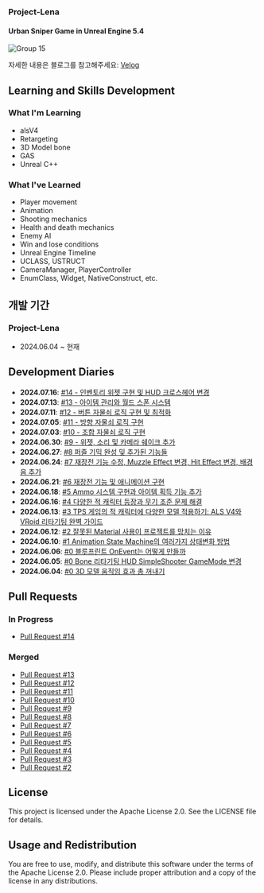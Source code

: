 ### Project-Lena

#### Urban Sniper Game in Unreal Engine 5.4

![Group 15](https://github.com/ChangJin-Lee/Project-Lena/assets/54494793/e6b355a1-7286-4f7d-adf1-68a313eda79d)

자세한 내용은 블로그를 참고해주세요: [Velog](https://velog.io/@whoamicj/posts)

## Learning and Skills Development

### What I'm Learning
- alsV4
- Retargeting
- 3D Model bone
- GAS
- Unreal C++

### What I've Learned
- Player movement
- Animation
- Shooting mechanics
- Health and death mechanics
- Enemy AI
- Win and lose conditions
- Unreal Engine Timeline
- UCLASS, USTRUCT
- CameraManager, PlayerController
- EnumClass, Widget, NativeConstruct, etc.

## 개발 기간

### Project-Lena
- 2024.06.04 ~ 현재

## Development Diaries
- **2024.07.16**: [#14 - 인벤토리 위젯 구현 및 HUD 크로스헤어 변경](https://velog.io/@whoamicj/UE5-Lena-Dev-Diary-14-%EC%9D%B8%EB%B2%A4%ED%86%A0%EB%A6%AC-%EC%9C%84%EC%A0%AF-%EA%B5%AC%ED%98%84-%EB%B0%8F-HUD-%ED%81%AC%EB%A1%9C%EC%8A%A4%ED%97%A4%EC%96%B4-%EB%B3%80%EA%B2%BD-swhi1c0u)
- **2024.07.13**: [#13 - 아이템 관리와 월드 스폰 시스템](https://velog.io/@whoamicj/UE5-Lena-Dev-Diary-13-%EC%95%84%EC%9D%B4%ED%85%9C-%EA%B4%80%EB%A6%AC%EC%99%80-%EC%9B%94%EB%93%9C-%EC%8A%A4%ED%8F%B0-%EC%8B%9C%EC%8A%A4%ED%85%9C)
- **2024.07.11**: [#12 - 버튼 자물쇠 로직 구현 및 최적화](https://velog.io/@whoamicj/UE5-Lena-Dev-Diary-12-%EB%B2%84%ED%8A%BC-%EC%9E%90%EB%AC%BC%EC%87%A0-%EA%B5%AC%ED%98%84%EA%B3%BC-%EC%B5%9C%EC%A0%81%ED%99%94)
- **2024.07.05**: [#11 - 방향 자물쇠 로직 구현](https://velog.io/@whoamicj/UE5-Lena-Dev-Diary-11-%EB%B0%A9%ED%96%A5-%EC%9E%90%EB%AC%BC%EC%87%A0-%EB%A1%9C%EC%A7%81-%EA%B5%AC%ED%98%84)
- **2024.07.03**: [#10 - 조합 자물쇠 로직 구현](https://velog.io/@whoamicj/UE5-Lena-Dev-Diary-10-%EC%A1%B0%ED%95%A9-%EC%9E%90%EB%AC%BC%EC%87%A0-%EB%A1%9C%EC%A7%81-%EA%B5%AC%ED%98%84)
- **2024.06.30**: [#9 - 위젯, 소리 및 카메라 쉐이크 추가](https://velog.io/@whoamicj/UE5-Lena-Dev-Diary-9-%EC%9C%84%EC%A0%AF-%EC%86%8C%EB%A6%AC-%EB%B0%8F-%EC%B9%B4%EB%A9%94%EB%9D%BC-%EC%89%90%EC%9D%B4%ED%81%AC-%EC%B6%94%EA%B0%80)
- **2024.06.27**: [#8 퍼즐 기믹 완성 및 추가된 기능들](https://velog.io/@whoamicj/UE5-Dev-Diary-8-%ED%8D%BC%EC%A6%90-%EA%B8%B0%EB%AF%B9-%EC%99%84%EC%84%B1-%EB%B0%8F-%EC%B6%94%EA%B0%80%EB%90%9C-%EA%B8%B0%EB%8A%A5%EB%93%A4)
- **2024.06.24**: [#7 재장전 기능 수정, Muzzle Effect 변경, Hit Effect 변경, 배경음 추가](https://velog.io/@whoamicj/UE5-Lena-Dev-Diary-7-AI-%EC%9E%AC%EC%9E%A5%EC%A0%84-%EA%B8%B0%EB%8A%A5-Muzzle-Effect-%EB%B3%80%EA%B2%BD-Hit-Effect-%EB%B3%80%EA%B2%BD-%EB%B0%B0%EA%B2%BD%EC%9D%8C-%EC%B6%94%EA%B0%80)
- **2024.06.21**: [#6 재장전 기능 및 애니메이션 구현](https://velog.io/@whoamicj/UE5-Lena-Dev-Diary-6-%EC%9E%AC%EC%9E%A5%EC%A0%84-%EA%B8%B0%EB%8A%A5-%EB%B0%8F-%EC%95%A0%EB%8B%88%EB%A9%94%EC%9D%B4%EC%85%98-%EA%B5%AC%ED%98%84)
- **2024.06.18**: [#5 Ammo 시스템 구현과 아이템 획득 기능 추가](https://velog.io/@whoamicj/UE5-Lena-Dev-Diary-5-Ammo-%EC%8B%9C%EC%8A%A4%ED%85%9C-%EA%B5%AC%ED%98%84%EA%B3%BC-%EC%95%84%EC%9D%B4%ED%85%9C-%ED%9A%8D%EB%93%9D-%EA%B8%B0%EB%8A%A5-%EC%B6%94%EA%B0%80)
- **2024.06.16**: [#4 다양한 적 캐릭터 등장과 무기 조준 문제 해결](https://velog.io/@whoamicj/UE5-Lena-Dev-Diary-4-%EB%8B%A4%EC%96%91%ED%95%9C-%EC%A0%81-%EC%BA%90%EB%A6%AD%ED%84%B0-%EB%93%B1%EC%9E%A5%EA%B3%BC-%EB%AC%B4%EA%B8%B0-%EC%A1%B0%EC%A4%80-%EB%AC%B8%EC%A0%9C-%ED%95%B4%EA%B2%B0)
- **2024.06.13**: [#3 TPS 게임의 적 캐릭터에 다양한 모델 적용하기: ALS V4와 VRoid 리타기팅 완벽 가이드](https://velog.io/@whoamicj/UE5-TPS-%EA%B2%8C%EC%9E%84%EC%9D%98-%EC%A0%81-%EC%BA%90%EB%A6%AD%ED%84%B0%EC%97%90-%EB%8B%A4%EC%96%91%ED%95%9C-%EB%AA%A8%EB%8D%B8-%EC%A0%81%EC%9A%A9%ED%95%98%EA%B8%B0-ALS-V4%EC%99%80-VRoid-%EB%A6%AC%ED%83%80%EA%B8%B0%ED%8C%85-%EC%99%84%EB%B2%BD-%EA%B0%80%EC%9D%B4%EB%93%9C)
- **2024.06.12**: [#2 잘못된 Material 사용이 프로젝트를 망치는 이유](https://velog.io/@whoamicj/UE5-%EC%9E%98%EB%AA%BB%EB%90%9C-Material-%EC%82%AC%EC%9A%A9%EC%9D%B4-%ED%94%84%EB%A1%9C%EC%A0%9D%ED%8A%B8%EB%A5%BC-%EB%A7%9D%EC%B9%98%EB%8A%94-%EC%9D%B4%EC%9C%A0)
- **2024.06.10**: [#1 Animation State Machine의 여러가지 상태변화 방법](https://velog.io/@whoamicj/UE5-Lena-Dev-Diary-2-Animation-State-Machine%EC%9D%98-%EC%97%AC%EB%9F%AC%EA%B0%80%EC%A7%80-%EC%83%81%ED%83%9C%EB%B3%80%ED%99%94-%EB%B0%A9%EB%B2%95)
- **2024.06.06**: [#0 블루프린트 OnEvent는 어떻게 만들까](https://velog.io/@whoamicj/UE5-Lena-Dev-Diary-1-%EB%B8%94%EB%A3%A8%ED%94%84%EB%A6%B0%ED%8A%B8-OnEvent%EB%8A%94-%EC%96%B4%EB%96%BB%EA%B2%8C-%EB%A7%8C%EB%93%A4%EA%B9%8C)
- **2024.06.05**: [#0 Bone 리타기팅 HUD SimpleShooter GameMode 변경](https://velog.io/@whoamicj/UE5-Bone-%EB%A6%AC%ED%83%80%EA%B8%B0%ED%8C%85-HUD-SimpleShooter-GameMode-%EB%B3%80%EA%B2%BD)
- **2024.06.04**: [#0 3D 모델 움직임 효과 총 꺼내기](https://velog.io/@whoamicj/UE5-SimpleShooter-3D-%EB%AA%A8%EB%8D%B8-%EC%9B%80%EC%A7%81%EC%9E%84-%ED%9A%A8%EA%B3%BC-%EC%B4%9D-%EA%BA%BC%EB%82%B4%EA%B8%B0)

## Pull Requests

### In Progress
- [Pull Request #14](https://github.com/ChangJin-Lee/Project-Lena/pull/14)

### Merged
- [Pull Request #13](https://github.com/ChangJin-Lee/Project-Lena/pull/13)
- [Pull Request #12](https://github.com/ChangJin-Lee/Project-Lena/pull/12)
- [Pull Request #11](https://github.com/ChangJin-Lee/Project-Lena/pull/11)
- [Pull Request #10](https://github.com/ChangJin-Lee/Project-Lena/pull/10)
- [Pull Request #9](https://github.com/ChangJin-Lee/Project-Lena/pull/9)
- [Pull Request #8](https://github.com/ChangJin-Lee/Project-Lena/pull/8)
- [Pull Request #7](https://github.com/ChangJin-Lee/Project-Lena/pull/7)
- [Pull Request #6](https://github.com/ChangJin-Lee/Project-Lena/pull/6)
- [Pull Request #5](https://github.com/ChangJin-Lee/Project-Lena/pull/5)
- [Pull Request #4](https://github.com/ChangJin-Lee/Project-Lena/pull/4)
- [Pull Request #3](https://github.com/ChangJin-Lee/Project-Lena/pull/3)
- [Pull Request #2](https://github.com/ChangJin-Lee/Project-Lena/pull/2)


## License

This project is licensed under the Apache License 2.0. See the LICENSE file for details.

## Usage and Redistribution

You are free to use, modify, and distribute this software under the terms of the Apache License 2.0. Please include proper attribution and a copy of the license in any distributions.
